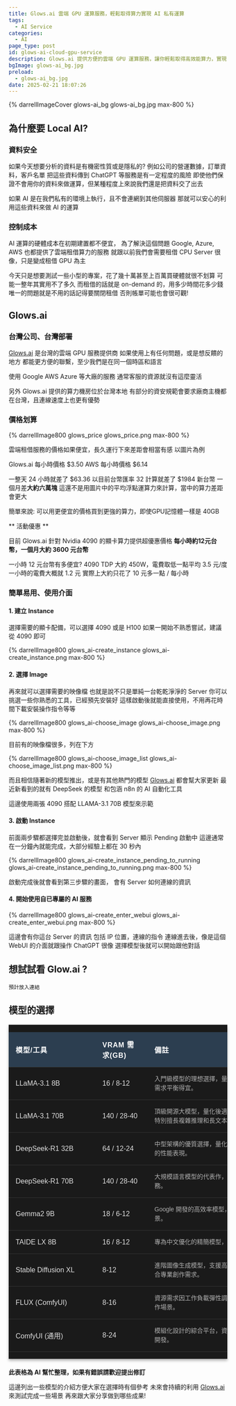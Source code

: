 ```yaml
---
title: Glows.ai 雲端 GPU 運算服務，輕鬆取得算力實現 AI 私有運算
tags:
  - AI Service
categories:
  - AI
page_type: post
id: glows-ai-cloud-gpu-service
description: Glows.ai 提供方便的雲端 GPU 運算服務，讓你輕鬆取得高效能算力，實現 AI 私有化運算。無需自建機房，即可享有穩定、安全的 GPU 資源，是企業和個人開發 AI 應用的最佳選擇。
bgImage: glows-ai_bg.jpg
preload:
  - glows-ai_bg.jpg
date: 2025-02-21 18:07:26
---
```


{% darrellImageCover glows-ai_bg glows-ai_bg.jpg max-800 %}

## 為什麼要 Local AI?

### 資料安全

如果今天想要分析的資料是有機密性質或是隱私的?
例如公司的營運數據，訂單資料，客戶名單
把這些資料傳到 ChatGPT 等服務是有一定程度的風險
即使他們保證不會用你的資料來做運算，但某種程度上來說我們還是把資料交了出去

如果 AI 是在我們私有的環境上執行，且不會連網到其他伺服器
那就可以安心的利用這些資料來做 AI 的運算

### 控制成本

AI 運算的硬體成本在初期建置都不便宜，
為了解決這個問題
Google, Azure, AWS 也都提供了雲端租借算力的服務
就跟以前我們會需要租借 CPU Server 很像，只是變成租借 GPU 為主

今天只是想要測試一些小型的專案，花了幾十萬甚至上百萬買硬體就很不划算
可能一整年其實用不了多久
而租借的話就是 on-demand 的，用多少時間花多少錢
唯一的問題就是不用的話記得要關閉租借
否則帳單可能也會很可觀!

## Glows.ai

### 台灣公司、台灣部署

[Glows.ai](https://glows.ai) 是台灣的雲端 GPU 服務提供商
如果使用上有任何問題，或是想反饋的地方
都能更方便的聯繫，至少我們是在同一個時區和語言

使用 Google AWS Azure 等大廠的服務
通常客服的資源就沒有這麼靈活

另外 Glows.ai 提供的算力機房位於台灣本地
有部分的資安規範會要求廠商主機都在台灣，且連線速度上也更有優勢

### 價格划算

{% darrellImage800 glows_price glows_price.png max-800 %}

雲端租借服務的價格如果便宜，長久運行下來差距會相當有感
以圖片為例

Glows.ai 每小時價格 $3.50
AWS 每小時價格 $6.14

一整天 24 小時就差了 $63.36 
以目前台幣匯率 32 計算就差了 $1984 新台幣
一個月差**大約六萬塊**
這還不是用圖片中的平均浮點運算力來計算，當中的算力差距會更大

簡單來說: 可以用更便宜的價格買到更強的算力，即使GPU記憶體一樣是 40GB

** 活動優惠 **

目前 Glows.ai 針對 Nvidia 4090 的顯卡算力提供超優惠價格
**每小時約12元台幣，一個月大約 3600 元台幣**

一小時 12 元台幣有多便宜?
4090 TDP 大約 450W，電費取低一點平均 3.5 元/度
一小時的電費大概就 1.2 元
實際上大約只花了 10 元多一點 / 每小時

### 簡單易用、使用介面

#### 1. 建立 Instance

選擇需要的顯卡配備，可以選擇 4090 或是 H100
如果一開始不熟悉嘗試，建議從 4090 即可

{% darrellImage800 glows_ai-create_instance glows_ai-create_instance.png max-800 %}


#### 2. 選擇 Image

再來就可以選擇需要的映像檔
也就是說不只是單純一台乾乾淨淨的 Server
你可以挑選一些你熟悉的工具，已經預先安裝好
這樣啟動後就能直接使用，不用再花時間下載安裝操作指令等等


{% darrellImage800 glows_ai-choose_image glows_ai-choose_image.png max-800 %}

目前有的映像檔很多，列在下方

{% darrellImage800 glows_ai-choose_image_list glows_ai-choose_image_list.png max-800 %}

而且相信隨著新的模型推出，或是有其他熱門的模型
[Glows.ai](https://glows.ai) 都會幫大家更新
最近新看到的就有 DeepSeek 的模型
和包涵 n8n 的 AI 自動化工具

這邊使用兩張 4090 搭配 LLAMA-3.1 70B 模型來示範

#### 3. 啟動 Instance

前面兩步驟都選擇完並啟動後，就會看到 Server 顯示 Pending 啟動中
這邊通常在一分鐘內就能完成，大部分經驗上都在 30 秒內

{% darrellImage800 glows_ai-create_instance_pending_to_running glows_ai-create_instance_pending_to_running.png max-800 %}

啟動完成後就會看到第三步驟的畫面，
會有 Server 如何連線的資訊

#### 4. 開始使用自已專屬的 AI 服務

{% darrellImage800 glows_ai-create_enter_webui glows_ai-create_enter_webui.png max-800 %}

這邊會有你這台 Server 的資訊
包括 IP 位置，連線的指令
連線進去後，像是這個 WebUI 的介面就跟操作 ChatGPT 很像
選擇模型後就可以開始跟他對話

## 想試試看 Glow.ai ?

```
預計放入連結
```



## 模型的選擇
<style>
    .grok-table-container {
        max-width: 1000px;
        margin: 20px auto;
        font-family: 'Arial', sans-serif;
        background-color: #1a1a1a;
        box-shadow: 0 4px 6px rgba(0, 0, 0, 0.3);
        overflow-x: auto;
    }

    .grok-table {
        width: 100%;
        border-collapse: collapse;
        font-size: 16px;
        min-width: 800px;
        table-layout: fixed;
    }

    .grok-table th,
    .grok-table td {
        padding: 16px;
        text-align: left;
        border-bottom: 1px solid #333;
    }

    .grok-table th {
        background-color: #2c3e50;
        color: #ffffff;
        font-weight: bold;
        text-transform: uppercase;
        letter-spacing: 1px;
    }

    .grok-table-container .grok-table tbody tr {
        background-color: #1a1a1a !important;
    }

    .grok-table-container .grok-table tr:hover {
        background-color: #2d2d2d !important;
        transition: background-color 0.3s ease;
    }

    .grok-table td {
        color: #e0e0e0;
    }

    .grok-table td:nth-child(3) {
        font-size: 14px;
        color: #b0b0b0;
        line-height: 1.5;
    }

    .grok-table th:nth-child(1),
    .grok-table td:nth-child(1) {
        width: 25%;
    }
    .grok-table th:nth-child(2),
    .grok-table td:nth-child(2) {
        width: 15%;
    }
    .grok-table th:nth-child(3),
    .grok-table td:nth-child(3) {
        width: 60%;
    }

    @media (max-width: 768px) {
        .grok-table-container {
            margin: 10px 0;
            width: 100%;
            box-shadow: none;
        }

        .grok-table th,
        .grok-table td {
            padding: 12px 8px;
            font-size: 14px;
        }

        .grok-table td:nth-child(3) {
            font-size: 13px;
        }

        .grok-table th:nth-child(1),
        .grok-table td:nth-child(1) {
            width: 30%;
        }
        .grok-table th:nth-child(2),
        .grok-table td:nth-child(2) {
            width: 20%;
        }
        .grok-table th:nth-child(3),
        .grok-table td:nth-child(3) {
            width: 50%;
        }
    }
</style>
<div class="grok-table-container" itemscope itemtype="https://schema.org/Table">
<meta itemprop="about" content="AI 模型硬體需求比較表">
        <table class="grok-table">
            <thead>
                <tr>
                    <th>模型/工具</th>
                    <th>VRAM 需求(GB)</th>
                    <th>備註</th>
                </tr>
            </thead>
            <tbody>
                <tr>
                    <td>LLaMA-3.1 8B</td>
                    <td>16 / 8-12</td>
                    <td>入門級模型的理想選擇，量化後僅需 12GB 顯卡即可運行，性能與資源需求平衡得宜。</td>
                </tr>
                <tr>
                    <td>LLaMA-3.1 70B</td>
                    <td>140 / 28-40</td>
                    <td>頂級開源大模型，量化後適用於 40GB+ 顯卡。出色的多語言處理能力，特別擅長複雜推理和長文本理解。</td>
                </tr>
                <tr>
                    <td>DeepSeek-R1 32B</td>
                    <td>64 / 12-24</td>
                    <td>中型架構的優質選擇，量化後在 24GB 顯卡上運行順暢，提供穩定可靠的性能表現。</td>
                </tr>
                <tr>
                    <td>DeepSeek-R1 70B</td>
                    <td>140 / 28-40</td>
                    <td>大規模語言模型的代表作，量化優化後資源需求適中，適合處理複雜任務。</td>
                </tr>
                <tr>
                    <td>Gemma2 9B</td>
                    <td>18 / 6-12</td>
                    <td>Google 開發的高效率模型，12GB 顯卡即可運行，適合輕量級應用場景。</td>
                </tr>
                <tr>
                    <td>TAIDE LX 8B</td>
                    <td>16 / 8-12</td>
                    <td>專為中文優化的精簡模型，量化後資源佔用低，中文處理能力出色。</td>
                </tr>
                <tr>
                    <td>Stable Diffusion XL</td>
                    <td>8-12</td>
                    <td>進階圖像生成模型，支援高品質輸出，顯存需求隨解析度提升而增加。適合專業創作需求。</td>
                </tr>
                <tr>
                    <td>FLUX (ComfyUI)</td>
                    <td>8-16</td>
                    <td>資源需求因工作負載彈性調整，提供多樣化的圖像處理功能，適合各類創作場景。</td>
                </tr>
                <tr>
                    <td>ComfyUI (通用)</td>
                    <td>8-24</td>
                    <td>模組化設計的綜合平台，資源需求取決於載入模型，支援客製化工作流程開發。</td>
                </tr>
            </tbody>
        </table>
    </div>

**此表格為 AI 幫忙整理，如果有錯誤請歡迎提出修訂**

這邊列出一些模型的介紹方便大家在選擇時有個參考
未來會持續的利用 [Glows.ai](https://glows.ai) 來測試完成一些場景
再來跟大家分享做到哪些成果!

